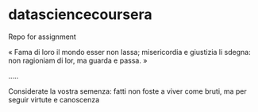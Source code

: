 datasciencecoursera
===================

Repo for assignment 

« Fama di loro il mondo esser non lassa;
misericordia e giustizia li sdegna:
non ragioniam di lor, ma guarda e passa. »

.....


Considerate la vostra semenza:
fatti non foste a viver come bruti,
ma per seguir virtute e canoscenza
